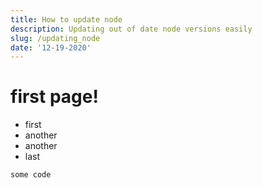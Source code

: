 ```yaml
---
title: How to update node
description: Updating out of date node versions easily
slug: /updating_node
date: '12-19-2020'
---
```


# first page!

- first
- another
- another
- last

```
some code
```